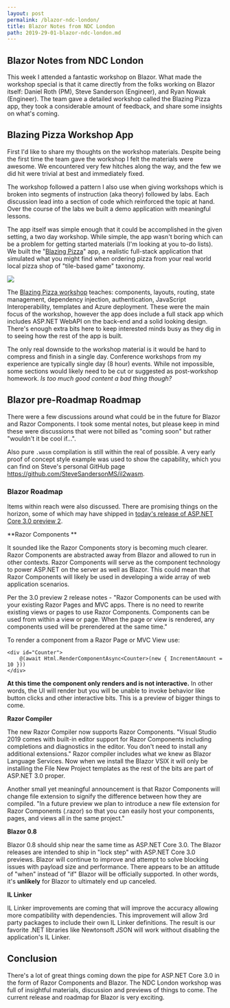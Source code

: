```yaml
---
layout: post
permalink: /blazor-ndc-london/
title: Blazor Notes from NDC London
path: 2019-29-01-blazor-ndc-london.md
---
```


## Blazor Notes from NDC London

This week I attended a fantastic workshop on Blazor. What made the workshop special is that it came directly from the folks working on Blazor itself: Daniel Roth (PM), Steve Sanderson (Engineer), and Ryan Nowak (Engineer). The team gave a detailed workshop called the Blazing Pizza app, they took a considerable amount of feedback, and share some insights on what's coming.

## Blazing Pizza Workshop App

First I'd like to share my thoughts on the workshop materials. Despite being the first time the team gave the workshop I felt the materials were awesome. We encountered very few hitches along the way, and the few we did hit were trivial at best and immediately fixed.

The workshop followed a pattern I also use when giving workshops which is broken into segments of instruction (aka theory) followed by labs. Each discussion lead into a section of code which reinforced the topic at hand. Over the course of the labs we built a demo application with meaningful lessons.

The app itself was simple enough that it could be accomplished in the given setting, a two day workshop. While simple, the app wasn't boring which can be a problem for getting started materials (I'm looking at you to-do lists). We built the "[Blazing Pizza](https://aka.ms/blazorworkshop)" app, a realistic full-stack application that simulated what you might find when ordering pizza from your real world local pizza shop of "tile-based game" taxonomy.

![](https://user-images.githubusercontent.com/1874516/51797487-9feb8b80-21fc-11e9-8c91-52dfc86d057f.png)

The [Blazing Pizza workshop](https://aka.ms/blazorworkshop) teaches: components, layouts, routing, state management, dependency injection, authentication, JavaScript Interoperability, templates and Azure deployment. These were the main focus of the workshop, however the app does include a full stack app which includes ASP.NET WebAPI on the back-end and a solid looking design. There's enough extra bits here to keep interested minds busy as they dig in to seeing how the rest of the app is built.

The only real downside to the workshop material is it would be hard to compress and finish in a single day. Conference workshops from my experience are typically single day (8 hour) events. While not impossible, some sections would likely need to be cut or suggested as post-workshop homework. *Is too much good content a bad thing though?*

## Blazor pre-Roadmap Roadmap

There were a few discussions around what could be in the future for Blazor and Razor Components. I took some mental notes, but please keep in mind these were discussions that were not billed as "coming soon" but rather "wouldn't it be cool if...".

Also pure `.wasm` compilation is still within the real of possible. A very early proof of concept style example was used to show the capability, which you can find on Steve's personal GitHub page https://github.com/SteveSandersonMS/il2wasm.

### Blazor Roadmap

Items within reach were also discussed. There are promising things on the horizon, some of which may have shipped in [today's release of ASP.NET Core 3.0 preview 2](https://blogs.msdn.microsoft.com/webdev/2019/01/29/aspnet-core-3-preview-2/).

**Razor Components **

It sounded like the Razor Components story is becoming much clearer. Razor Components are abstracted away from Blazor and allowed to run in other contexts. Razor Components will serve as the component technology to power ASP.NET on the server as well as Blazor. This could mean that Razor Components will likely be used in developing a wide array of web application scenarios. 

Per the 3.0 preview 2 release notes - "Razor Components can be used with your existing Razor Pages and MVC apps. There is no need to rewrite existing views or pages to use Razor Components. Components can be used from within a view or page. When the page or view is rendered, any components used will be prerendered at the same time."

To render a component from a Razor Page or MVC View use:

```
<div id="Counter">
    @(await Html.RenderComponentAsync<Counter>(new { IncrementAmount = 10 }))
</div>
```

**At this time the component only renders and is not interactive.** In other words, the UI will render but you will be unable to invoke behavior like button clicks and other interactive bits. This is a preview of bigger things to come.

**Razor Compiler**

The new Razor Compiler now supports Razor Components. "Visual Studio 2019 comes with built-in editor support for Razor Components including completions and diagnostics in the editor. You don't need to install any additional extensions." Razor compiler includes what we knew as Blazor Language Services. Now when we install the Blazor VSIX it will only be installing the File New Project templates as the rest of the bits are part of ASP.NET 3.0 proper.

Another small yet meaningful announcement is that Razor Components will change file extension to signify the difference between how they are compiled. "In a future preview we plan to introduce a new file extension for Razor Components (.razor) so that you can easily host your components, pages, and views all in the same project."

**Blazor 0.8**

Blazor 0.8 should ship near the same time as ASP.NET Core 3.0. The Blazor releases are intended to ship in "lock step" with ASP.NET Core 3.0 previews. Blazor will continue to improve and attempt to solve blocking issues with payload size and performance. There appears to be an attitude of "when" instead of "if" Blazor will be officially supported. In other words, it's **unlikely** for Blazor to ultimately end up canceled.

**IL Linker**

IL Linker improvements are coming that will improve the accuracy allowing more compatibility with dependencies. This improvement will allow 3rd party packages to include their own IL Linker definitions. The result is our favorite .NET libraries like Newtonsoft JSON will work without disabling the application's IL Linker.

## Conclusion

There's a lot of great things coming down the pipe for ASP.NET Core 3.0 in the form of Razor Components and Blazor. The NDC London workshop was full of insightful materials, discussion and previews of things to come. The current release and roadmap for Blazor is very exciting.